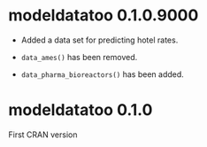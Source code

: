 # modeldatatoo 0.1.0.9000

- Added a data set for predicting hotel rates. 

- `data_ames()` has been removed.

- `data_pharma_bioreactors()` has been added.

# modeldatatoo 0.1.0

First CRAN version
